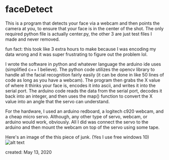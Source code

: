 # faceDetect
This is a program that detects your face via a webcam and then points the camera at you, to ensure that your face is in the center of the shot. The only required python file is actually center.py, the other 3 are just test files I made and never removed.

fun fact: this took like 3 extra hours to make because I was encoding my data wrong and it was super frustrating to figure out the problem lol.

I wrote the software in python and whatever language the arduino ide uses (simplified c++ I believe). The python code utilizes the opencv library to handle all the facial recognition fairly easily (it can be done in like 50 lines of code as long as you have a webcam). The program then grabs the X value of where it thinks your face is, encodes it into ascii, and writes it into the serial port. The arduino code reads the data from the serial port, decodes it back into an integer, and then uses the map() function to convert the X value into an angle that the servo can understand.

For the hardware, I used an arduino redboard, a logitech c920 webcam, and a cheap micro servo. Although, any other type of servo, webcam, or arduino would work, obviously. All I did was connect the servo to the arduino and then mount the webcam on top of the servo using some tape.

Here's an image of the this piece of junk. (Yes I use free windows 10)
![alt text](https://imgur.com/a/L1b2zHO.png)

created: May 13, 2020
